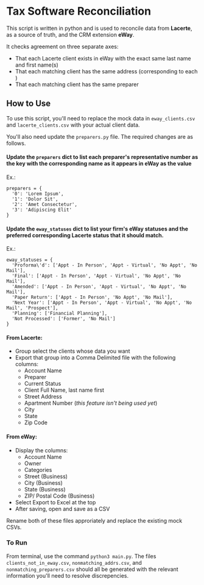 # Tax Software Reconciliation

This script is written in python and is used to reconcile data from **Lacerte**, as a source of truth, and the CRM extension **eWay**.

It checks agreement on three separate axes:
- That each Lacerte client exists in eWay with the exact same last name and first name(s)
- That each matching client has the same address (corresponding to each )
- That each matching client has the same preparer

## How to Use

To use this script, you'll need to replace the mock data in `eway_clients.csv` and `lacerte_clients.csv` with your actual client data.

You'll also need update the `preparers.py` file. The required changes are as follows.

#### Update the `preparers` dict to list each preparer's representative number as the key with the corresponding name as it appears in eWay as the value

Ex.:
```
preparers = {
  '0': 'Lorem Ipsum',
  '1': 'Dolor Sit',
  '2': 'Amet Consectetur',
  '3': 'Adipiscing Elit'
}
```

#### Update the `eway_statuses` dict to list your firm's eWay statuses and the preferred corresponding Lacerte status that it should match.

Ex.:
```
eway_statuses = {
  'Proforma\'d': ['Appt - In Person', 'Appt - Virtual', 'No Appt', 'No Mail'],
  'Final': ['Appt - In Person', 'Appt - Virtual', 'No Appt', 'No Mail'],
  'Amended': ['Appt - In Person', 'Appt - Virtual', 'No Appt', 'No Mail'],
  'Paper Return': ['Appt - In Person', 'No Appt', 'No Mail'],
  'Next Year': ['Appt - In Person', 'Appt - Virtual', 'No Appt', 'No Mail', 'Prospect'],
  'Planning': ['Financial Planning'],
  'Not Processed': ['Former', 'No Mail']
}
```

#### From Lacerte:
- Group select the clients whose data you want
- Export that group into a Comma Delimited file with the following columns:
  - Account Name
  - Preparer
  - Current Status
  - Client Full Name, last name first
  - Street Address
  - Apartment Number (_this feature isn't being used yet_)
  - City
  - State
  - Zip Code

#### From eWay:
- Display the columns:
  - Account Name
  - Owner
  - Categories
  - Street (Business)
  - City (Business)
  - State (Business)
  - ZIP/ Postal Code (Business)
- Select Export to Excel at the top
- After saving, open and save as a CSV

Rename both of these files approriately and replace the existing mock CSVs.

### To Run
From terminal, use the command `python3 main.py`. The files `clients_not_in_eway.csv`, `nonmatching_addrs.csv`, and `nonmatching_preparers.csv` should all be generated with the relevant information you'll need to resolve discrepencies.

